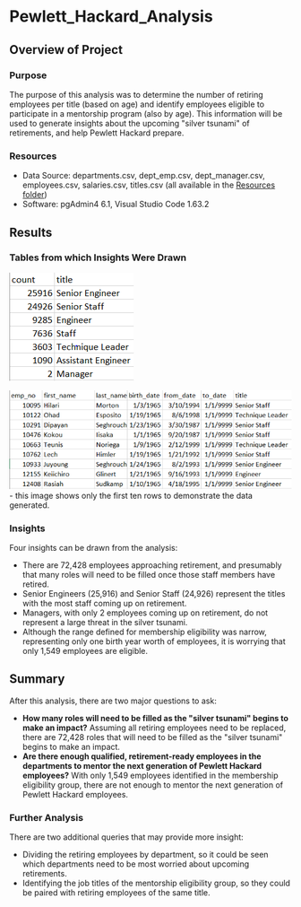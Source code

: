 # Pewlett_Hackard_Analysis
## Overview of Project

### Purpose
The purpose of this analysis was to determine the number of retiring employees per title (based on age) and identify employees eligible to participate in a mentorship program (also by age). This information will be used to generate insights about the upcoming "silver tsunami" of retirements, and help Pewlett Hackard prepare. 

### Resources
- Data Source: departments.csv, dept_emp.csv, dept_manager.csv, employees.csv, salaries.csv, titles.csv (all available in the [Resources folder](https://github.com/baileyvo/Pewlett_Hackard_Analysis/tree/main/Data))
- Software: pgAdmin4 6.1, Visual Studio Code 1.63.2

## Results
### Tables from which Insights Were Drawn
![Retiring Titles](https://github.com/baileyvo/Pewlett_Hackard_Analysis/blob/main/Retiring_Titles.PNG)

![Mentorship Eligibility](https://github.com/baileyvo/Pewlett_Hackard_Analysis/blob/main/Mentorship_Eligibility.PNG)- this image shows only the first ten rows to demonstrate the data generated.

### Insights
Four insights can be drawn from the analysis:
- There are 72,428 employees approaching retirement, and presumably that many roles will need to be filled once those staff members have retired.
- Senior Engineers (25,916) and Senior Staff (24,926) represent the titles with the most staff coming up on retirement.
- Managers, with only 2 employees coming up on retirement, do not represent a large threat in the silver tsunami.
- Although the range defined for membership eligibility was narrow, representing only one birth year worth of employees, it is worrying that only 1,549 employees are eligible.

## Summary
After this analysis, there are two major questions to ask:
- **How many roles will need to be filled as the "silver tsunami" begins to make an impact?**
Assuming all retiring employees need to be replaced, there are 72,428 roles that will need to be filled as the "silver tsunami" begins to make an impact.
- **Are there enough qualified, retirement-ready employees in the departments to mentor the next generation of Pewlett Hackard employees?**
With only 1,549 employees identified in the membership eligibility group, there are not enough to mentor the next generation of Pewlett Hackard employees.

### Further Analysis
There are two additional queries that may provide more insight:
- Dividing the retiring employees by department, so it could be seen which departments need to be most worried about upcoming retirements.
- Identifying the job titles of the mentorship eligibility group, so they could be paired with retiring employees of the same title. 
